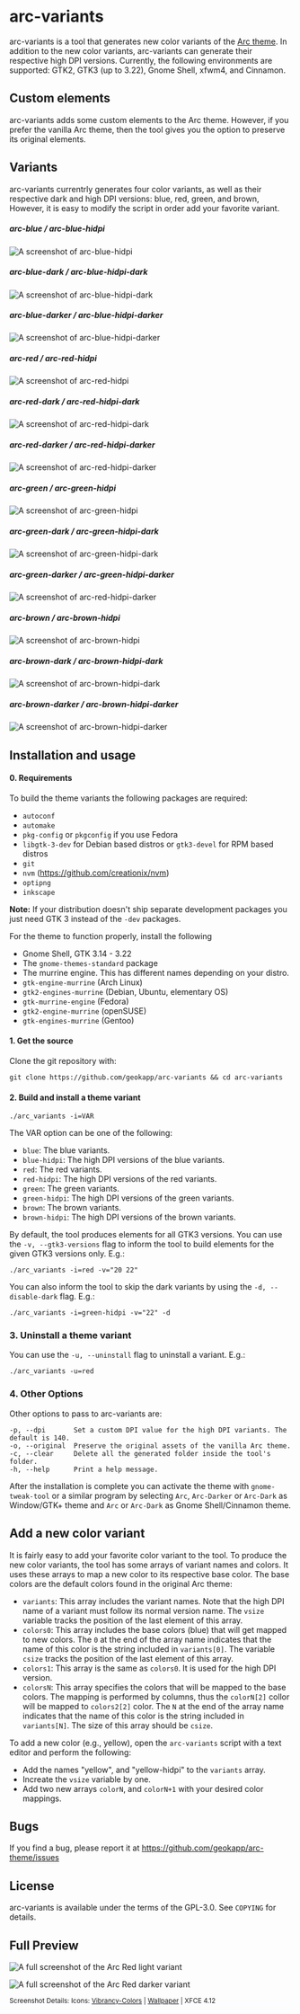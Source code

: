 # arc-variants

arc-variants is a tool that generates new color variants of the [Arc theme](https://github.com/horst3180/arc-theme). In addition to the new color variants, arc-variants can generate their respective high DPI versions. Currently, the following environments are supported: GTK2, GTK3 (up to 3.22), Gnome Shell, xfwm4, and Cinnamon.

## Custom elements

arc-variants adds some custom elements to the Arc theme. However, if you prefer the vanilla Arc theme, then the tool gives you the option to preserve its original elements.

## Variants 

arc-variants currentrly generates four color variants, as well as their respective dark and high DPI versions: blue, red, green, and brown, However, it is easy to modify the script in order add your favorite variant.

##### arc-blue / arc-blue-hidpi

![A screenshot of arc-blue-hidpi](https://raw.githubusercontent.com/geokapp/arc-variants/master/examples/blue-light.png)

##### arc-blue-dark / arc-blue-hidpi-dark

![A screenshot of arc-blue-hidpi-dark](https://raw.githubusercontent.com/geokapp/arc-variants/master/examples/blue-dark.png)

##### arc-blue-darker / arc-blue-hidpi-darker

![A screenshot of arc-blue-hidpi-darker](https://raw.githubusercontent.com/geokapp/arc-variants/master/examples/blue-darker.png)

##### arc-red / arc-red-hidpi

![A screenshot of arc-red-hidpi](https://raw.githubusercontent.com/geokapp/arc-variants/master/examples/red-light.png)

##### arc-red-dark / arc-red-hidpi-dark

![A screenshot of arc-red-hidpi-dark](https://raw.githubusercontent.com/geokapp/arc-variants/master/examples/red-dark.png)

##### arc-red-darker / arc-red-hidpi-darker

![A screenshot of arc-red-hidpi-darker](https://raw.githubusercontent.com/geokapp/arc-variants/master/examples/red-darker.png)

##### arc-green / arc-green-hidpi

![A screenshot of arc-green-hidpi](https://raw.githubusercontent.com/geokapp/arc-variants/master/examples/green-light.png)

##### arc-green-dark / arc-green-hidpi-dark

![A screenshot of arc-green-hidpi-dark](https://raw.githubusercontent.com/geokapp/arc-variants/master/examples/green-dark.png)

##### arc-green-darker / arc-green-hidpi-darker

![A screenshot of arc-red-hidpi-darker](https://raw.githubusercontent.com/geokapp/arc-variants/master/examples/green-darker.png)

##### arc-brown / arc-brown-hidpi

![A screenshot of arc-brown-hidpi](https://raw.githubusercontent.com/geokapp/arc-variants/master/examples/brown-light.png)

##### arc-brown-dark / arc-brown-hidpi-dark

![A screenshot of arc-brown-hidpi-dark](https://raw.githubusercontent.com/geokapp/arc-variants/master/examples/brown-dark.png)

##### arc-brown-darker / arc-brown-hidpi-darker

![A screenshot of arc-brown-hidpi-darker](https://raw.githubusercontent.com/geokapp/arc-variants/master/examples/brown-darker.png)

## Installation and usage

#### 0. Requirements

To build the theme variants the following packages are required: 
* `autoconf`
* `automake`
* `pkg-config` or `pkgconfig` if you use Fedora
* `libgtk-3-dev` for Debian based distros or `gtk3-devel` for RPM based distros
* `git` 
* `nvm` (https://github.com/creationix/nvm)
* `optipng`
* `inkscape`

**Note:** If your distribution doesn't ship separate development packages you just need GTK 3 instead of the `-dev` packages.

For the theme to function properly, install the following
* Gnome Shell, GTK 3.14 - 3.22
* The `gnome-themes-standard` package
* The murrine engine. This has different names depending on your distro.
* `gtk-engine-murrine` (Arch Linux)
* `gtk2-engines-murrine` (Debian, Ubuntu, elementary OS)
* `gtk-murrine-engine` (Fedora)
* `gtk2-engine-murrine` (openSUSE)
* `gtk-engines-murrine` (Gentoo)

#### 1. Get the source

Clone the git repository with:

    git clone https://github.com/geokapp/arc-variants && cd arc-variants

#### 2. Build and install a theme variant

    ./arc_variants -i=VAR

The VAR option can be one of the following:
* `blue`: The blue variants.
* `blue-hidpi`: The high DPI versions of the blue variants.
* `red`: The red variants.
* `red-hidpi`: The high DPI versions of the red variants.
* `green`: The green variants.
* `green-hidpi`: The high DPI versions of the green variants.
* `brown`: The brown variants.
* `brown-hidpi`: The high DPI versions of the brown variants.

By default, the tool produces elements for all GTK3 versions. You can use the `-v, --gtk3-versions` flag to inform the tool to build elements for the given GTK3 versions only. E.g.: 

    ./arc_variants -i=red -v="20 22"

You can also inform the tool to skip the dark variants by using the `-d, --disable-dark` flag. E.g.:   

    ./arc_variants -i=green-hidpi -v="22" -d

### 3. Uninstall a theme variant

You can use the `-u, --uninstall` flag to uninstall a variant. E.g.:

    ./arc_variants -u=red

### 4. Other Options

Other options to pass to arc-variants are:

    -p, --dpi       Set a custom DPI value for the high DPI variants. The default is 140. 
    -o, --original  Preserve the original assets of the vanilla Arc theme.
    -c, --clear     Delete all the generated folder inside the tool's folder.
    -h, --help      Print a help message.

After the installation is complete you can activate the theme with `gnome-tweak-tool` or a similar program by selecting `Arc`, `Arc-Darker` or `Arc-Dark` as Window/GTK+ theme and `Arc` or `Arc-Dark` as Gnome Shell/Cinnamon theme.

## Add a new color variant

It is fairly easy to add your favorite color variant to the tool. To produce the new color variants, the tool has some arrays of variant names and colors. It uses these arrays to map a new color to its respective base color. The base colors are the default colors found in the original Arc theme:

* `variants`: This array includes the variant names. Note that the high DPI name of a variant must follow its normal version name. The `vsize` variable tracks the position of the last element of this array.
* `colors0`: This array includes the base colors (blue) that will get mapped to new colors. The `0` at the end of the array name indicates that the name of this color is the string included in `variants[0]`. The variable `csize` tracks the position of the last element of this array.
* `colors1`: This array is the same as `colors0`. It is used for the high DPI version.
* `colorsN`: This array specifies the colors that  will be mapped to the base colors. The mapping is performed by columns, thus the `colorN[2]` collor will be mapped to `colors2[2]` color. The `N` at the end of the array name indicates that the name of this color is the string included in `variants[N]`. The size of this array should be `csize`.

To add a new color (e.g., yellow), open the `arc-variants` script with a text editor and perform the following:

* Add the names "yellow", and "yellow-hidpi" to the `variants` array.
* Increate the `vsize` variable by one.
* Add two new arrays `colorN`, and `colorN+1` with your desired color mappings.

## Bugs
If you find a bug, please report it at https://github.com/geokapp/arc-theme/issues

## License
arc-variants is available under the terms of the GPL-3.0. See `COPYING` for details.


## Full Preview

![A full screenshot of the Arc Red light variant](http://i.imgur.com/t7V3P1M.png)

![A full screenshot of the Arc Red darker variant](http://i.imgur.com/BGLiWLf.png)

<sub>Screenshot Details: Icons: [Vibrancy-Colors](http://www.ravefinity.com/p/vibrancy-colors-gtk-icon-theme.html) | [Wallpaper](http://i.imgur.com/dc8cIit.jpg) | XFCE 4.12 </sub>
